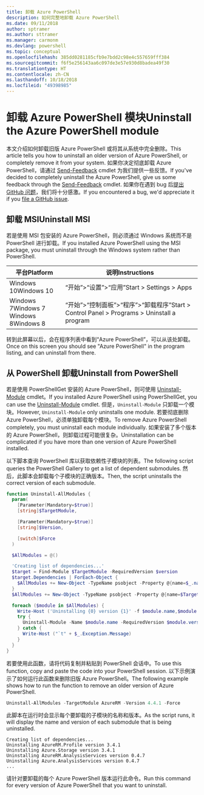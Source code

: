 ```yaml
---
title: 卸载 Azure PowerShell
description: 如何完整地卸载 Azure PowerShell
ms.date: 09/11/2018
author: sptramer
ms.author: sttramer
ms.manager: carmonm
ms.devlang: powershell
ms.topic: conceptual
ms.openlocfilehash: 385dd0281185cfb9e7bdd2c98e4c557659fff384
ms.sourcegitcommit: f6f5e256143aa6c097de3e57e930d8badea49f30
ms.translationtype: HT
ms.contentlocale: zh-CN
ms.lasthandoff: 10/18/2018
ms.locfileid: "49398985"
---
```

# <a name="uninstall-the-azure-powershell-module"></a><span data-ttu-id="299d3-103">卸载 Azure PowerShell 模块</span><span class="sxs-lookup"><span data-stu-id="299d3-103">Uninstall the Azure PowerShell module</span></span>

<span data-ttu-id="299d3-104">本文介绍如何卸载旧版 Azure PowerShell 或将其从系统中完全删除。</span><span class="sxs-lookup"><span data-stu-id="299d3-104">This article tells you how to uninstall an older version of Azure PowerShell, or completely remove it from your system.</span></span> <span data-ttu-id="299d3-105">如果你决定彻底卸载 Azure PowerShell，请通过 [Send-Feedback](/powershell/module/azurerm.profile/send-feedback) cmdlet 为我们提供一些反馈。</span><span class="sxs-lookup"><span data-stu-id="299d3-105">If you've decided to completely uninstall the Azure PowerShell, give us some feedback through the [Send-Feedback](/powershell/module/azurerm.profile/send-feedback) cmdlet.</span></span>
<span data-ttu-id="299d3-106">如果你在遇到 bug 后[提出 GitHub 问题](https://github.com/azure/azure-powershell/issues)，我们将十分感激。</span><span class="sxs-lookup"><span data-stu-id="299d3-106">If you encountered a bug, we'd appreciate it if you [file a GitHub issue](https://github.com/azure/azure-powershell/issues).</span></span>

## <a name="uninstall-msi"></a><span data-ttu-id="299d3-107">卸载 MSI</span><span class="sxs-lookup"><span data-stu-id="299d3-107">Uninstall MSI</span></span>

<span data-ttu-id="299d3-108">若是使用 MSI 包安装的 Azure PowerShell，则必须通过 Windows 系统而不是 PowerShell 进行卸载。</span><span class="sxs-lookup"><span data-stu-id="299d3-108">If you installed Azure PowerShell using the MSI package, you must uninstall through the Windows system rather than PowerShell.</span></span>

| <span data-ttu-id="299d3-109">平台</span><span class="sxs-lookup"><span data-stu-id="299d3-109">Platform</span></span> | <span data-ttu-id="299d3-110">说明</span><span class="sxs-lookup"><span data-stu-id="299d3-110">Instructions</span></span> |
|----------|--------------|
| <span data-ttu-id="299d3-111">Windows 10</span><span class="sxs-lookup"><span data-stu-id="299d3-111">Windows 10</span></span> | <span data-ttu-id="299d3-112">“开始”>“设置”>“应用”</span><span class="sxs-lookup"><span data-stu-id="299d3-112">Start > Settings > Apps</span></span> |
| <span data-ttu-id="299d3-113">Windows 7</span><span class="sxs-lookup"><span data-stu-id="299d3-113">Windows 7</span></span> </br><span data-ttu-id="299d3-114">Windows 8</span><span class="sxs-lookup"><span data-stu-id="299d3-114">Windows 8</span></span> | <span data-ttu-id="299d3-115">“开始”>“控制面板”>“程序”>“卸载程序”</span><span class="sxs-lookup"><span data-stu-id="299d3-115">Start > Control Panel > Programs > Uninstall a program</span></span> |

<span data-ttu-id="299d3-116">转到此屏幕以后，会在程序列表中看到“Azure PowerShell”，可以从该处卸载。</span><span class="sxs-lookup"><span data-stu-id="299d3-116">Once on this screen you should see "Azure PowerShell" in the program listing, and can uninstall from there.</span></span>

## <a name="uninstall-from-powershell"></a><span data-ttu-id="299d3-117">从 PowerShell 卸载</span><span class="sxs-lookup"><span data-stu-id="299d3-117">Uninstall from PowerShell</span></span>

<span data-ttu-id="299d3-118">若是使用 PowerShellGet 安装的 Azure PowerShell，则可使用 [Uninstall-Module](/powershell/module/powershellget/uninstall-module) cmdlet。</span><span class="sxs-lookup"><span data-stu-id="299d3-118">If you installed Azure PowerShell using PowerShellGet, you can use the [Uninstall-Module](/powershell/module/powershellget/uninstall-module) cmdlet.</span></span> <span data-ttu-id="299d3-119">但是，`Uninstall-Module` 只卸载一个模块。</span><span class="sxs-lookup"><span data-stu-id="299d3-119">However, `Uninstall-Module` only uninstalls one module.</span></span> <span data-ttu-id="299d3-120">若要彻底删除 Azure PowerShell，必须单独卸载每个模块。</span><span class="sxs-lookup"><span data-stu-id="299d3-120">To remove Azure PowerShell completely, you must uninstall each module individually.</span></span> <span data-ttu-id="299d3-121">如果安装了多个版本的 Azure PowerShell，则卸载过程可能很复杂。</span><span class="sxs-lookup"><span data-stu-id="299d3-121">Uninstallation can be complicated if you have more than one version of Azure PowerShell installed.</span></span>

<span data-ttu-id="299d3-122">以下脚本查询 PowerShell 库以获取依赖性子模块的列表。</span><span class="sxs-lookup"><span data-stu-id="299d3-122">The following script queries the PowerShell Gallery to get a list of dependent submodules.</span></span> <span data-ttu-id="299d3-123">然后，此脚本会卸载每个子模块的正确版本。</span><span class="sxs-lookup"><span data-stu-id="299d3-123">Then, the script uninstalls the correct version of each submodule.</span></span>

```powershell
function Uninstall-AllModules {
  param(
    [Parameter(Mandatory=$true)]
    [string]$TargetModule,

    [Parameter(Mandatory=$true)]
    [string]$Version,

    [switch]$Force
  )

  $AllModules = @()

  'Creating list of dependencies...'
  $target = Find-Module $TargetModule -RequiredVersion $version
  $target.Dependencies | ForEach-Object {
    $AllModules += New-Object -TypeName psobject -Property @{name=$_.name; version=$_.requiredversion}
  }
  $AllModules += New-Object -TypeName psobject -Property @{name=$TargetModule; version=$Version}

  foreach ($module in $AllModules) {
    Write-Host ('Uninstalling {0} version {1}' -f $module.name,$module.version)
    try {
      Uninstall-Module -Name $module.name -RequiredVersion $module.version -Force:$Force -ErrorAction Stop
    } catch {
      Write-Host ("`t" + $_.Exception.Message)
    }
  }
}
```

<span data-ttu-id="299d3-124">若要使用此函数，请将代码复制并粘贴到 PowerShell 会话中。</span><span class="sxs-lookup"><span data-stu-id="299d3-124">To use this function, copy and paste the code into your PowerShell session.</span></span> <span data-ttu-id="299d3-125">以下示例演示了如何运行此函数来删除旧版 Azure PowerShell。</span><span class="sxs-lookup"><span data-stu-id="299d3-125">The following example shows how to run the function to remove an older version of Azure PowerShell.</span></span>

```powershell
Uninstall-AllModules -TargetModule AzureRM -Version 4.4.1 -Force
```

<span data-ttu-id="299d3-126">此脚本在运行时会显示每个要卸载的子模块的名称和版本。</span><span class="sxs-lookup"><span data-stu-id="299d3-126">As the script runs, it will display the name and version of each submodule that is being uninstalled.</span></span>

```output
Creating list of dependencies...
Uninstalling AzureRM.Profile version 3.4.1
Uninstalling Azure.Storage version 3.4.1
Uninstalling AzureRM.AnalysisServices version 0.4.7
Uninstalling Azure.AnalysisServices version 0.4.7
...
```

<span data-ttu-id="299d3-127">请针对要卸载的每个 Azure PowerShell 版本运行此命令。</span><span class="sxs-lookup"><span data-stu-id="299d3-127">Run this command for every version of Azure PowerShell that you want to uninstall.</span></span>
